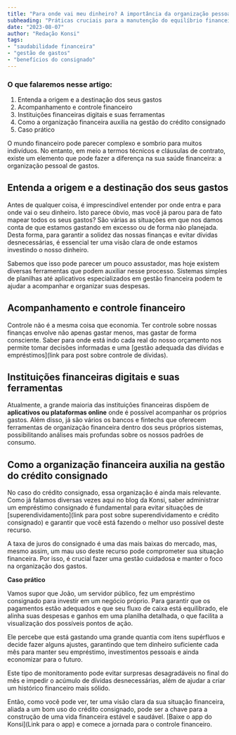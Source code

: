 ```yaml
---
title: "Para onde vai meu dinheiro? A importância da organização pessoal e acompanhamento de gastos"
subheading: "Práticas cruciais para a manutenção do equilíbrio financeiro, especialmente para aqueles que precisam gerenciar empréstimos consignados."
date: "2023-08-07"
author: "Redação Konsi"
tags:
- "saudabilidade financeira"
- "gestão de gastos"
- "benefícios do consignado"
---
```


### O que falaremos nesse artigo:

1. Entenda a origem e a destinação dos seus gastos
2. Acompanhamento e controle financeiro
3. Instituições financeiras digitais e suas ferramentas
4. Como a organização financeira auxilia na gestão do crédito consignado
5. Caso prático

O mundo financeiro pode parecer complexo e sombrio para muitos indivíduos. No entanto, em meio a termos técnicos e cláusulas de contrato, existe um elemento que pode fazer a diferença na sua saúde financeira: a organização pessoal de gastos. 

## Entenda a origem e a destinação dos seus gastos

Antes de qualquer coisa, é imprescindível entender por onde entra e para onde vai o seu dinheiro. Isto parece óbvio, mas você já parou para de fato mapear todos os seus gastos? São várias as situações em que nos damos conta de que estamos gastando em excesso ou de forma não planejada. Desta forma, para garantir a solidez das nossas finanças e evitar dívidas desnecessárias, é essencial ter uma visão clara de onde estamos investindo o nosso dinheiro.

Sabemos que isso pode parecer um pouco assustador, mas hoje existem diversas ferramentas que podem auxiliar nesse processo. Sistemas simples de planilhas até aplicativos especializados em gestão financeira podem te ajudar a acompanhar e organizar suas despesas.

## Acompanhamento e controle financeiro 

Controle não é a mesma coisa que economia. Ter controle sobre nossas finanças envolve não apenas gastar menos, mas gastar de forma consciente. Saber para onde está indo cada real do nosso orçamento nos permite tomar decisões informadas e uma [gestão adequada das dívidas e empréstimos](link para post sobre controle de dívidas). 

## Instituições financeiras digitais e suas ferramentas

Atualmente, a grande maioria das instituições financeiras dispõem de **aplicativos ou plataformas online** onde é possível acompanhar os próprios gastos. Além disso, já são vários os bancos e fintechs que oferecem ferramentas de organização financeira dentro dos seus próprios sistemas, possibilitando análises mais profundas sobre os nossos padrões de consumo. 

## Como a organização financeira auxilia na gestão do crédito consignado

No caso do crédito consignado, essa organização é ainda mais relevante. Como já falamos diversas vezes aqui no blog da Konsi, saber administrar um empréstimo consignado é fundamental para evitar situações de [superendividamento](link para post sobre superendividamento e crédito consignado) e garantir que você está fazendo o melhor uso possível deste recurso. 

A taxa de juros do consignado é uma das mais baixas do mercado, mas, mesmo assim, um mau uso deste recurso pode comprometer sua situação financeira. Por isso, é crucial fazer uma gestão cuidadosa e manter o foco na organização dos gastos.

**Caso prático**

Vamos supor que João, um servidor público, fez um empréstimo consignado para investir em um negócio próprio. Para garantir que os pagamentos estão adequados e que seu fluxo de caixa está equilibrado, ele alinha suas despesas e ganhos em uma planilha detalhada, o que facilita a visualização dos possíveis pontos de ação.

Ele percebe que está gastando uma grande quantia com itens supérfluos e decide fazer alguns ajustes, garantindo que tem dinheiro suficiente cada mês para manter seu empréstimo, investimentos pessoais e ainda economizar para o futuro.

Este tipo de monitoramento pode evitar surpresas desagradáveis no final do mês e impedir o acúmulo de dívidas desnecessárias, além de ajudar a criar um histórico financeiro mais sólido. 

Então, como você pode ver, ter uma visão clara da sua situação financeira, aliada a um bom uso do crédito consignado, pode ser a chave para a construção de uma vida financeira estável e saudável. [Baixe o app do Konsi](Link para o app) e comece a jornada para o controle financeiro.